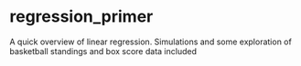 # regression_primer
A quick overview of linear regression. Simulations and some exploration of basketball standings and box score data included

